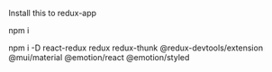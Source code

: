 Install this to redux-app

npm i     

npm i -D react-redux redux redux-thunk @redux-devtools/extension @mui/material @emotion/react @emotion/styled
